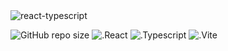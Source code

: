 <img src="https://i.ibb.co/gF1kFqW/pngwing-com.png" alt="react-typescript">

![GitHub repo size](https://img.shields.io/github/repo-size/hikmetkutuk/react-dev?color=inactive&logo=github&style=for-the-badge)
![.React](https://img.shields.io/static/v1?&logo=react&label=react&message=18.2.0&color=5ac8e5&style=for-the-badge)
![.Typescript](https://img.shields.io/static/v1?&logo=typescript&label=typescript&message=5.2.2&color=336791&style=for-the-badge)
![.Vite](https://img.shields.io/static/v1?&logo=vite&label=vite&message=5.1.0&color=646cff&style=for-the-badge)
